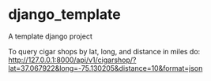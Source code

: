 # django_template
A template django project

To query cigar shops by lat, long, and distance in miles do:
http://127.0.0.1:8000/api/v1/cigarshop/?lat=37.067922&long=-75.130205&distance=10&format=json
